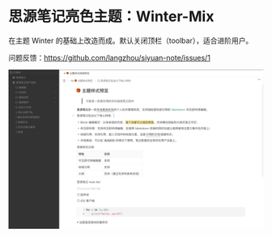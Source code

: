 # 思源笔记亮色主题：Winter-Mix

在主题 Winter 的基础上改造而成。默认关闭顶栏（toolbar），适合进阶用户。

问题反馈：https://github.com/langzhou/siyuan-note/issues/1

![preview](https://raw.githubusercontent.com/langzhou/winter-mix-theme-for-siyuan/main/preview.png)
